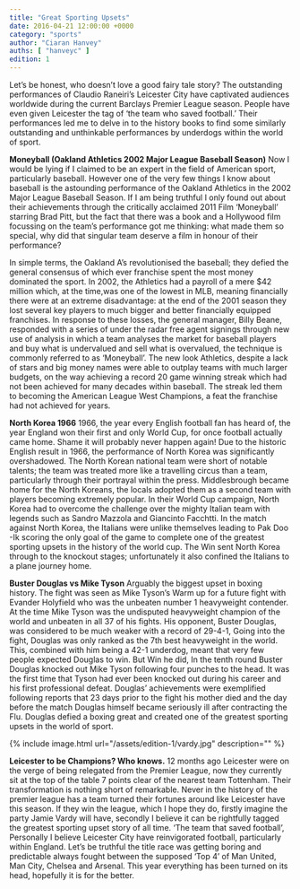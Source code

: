 ```yaml
---
title: "Great Sporting Upsets"
date: 2016-04-21 12:00:00 +0000
category: "sports"
author: "Ciaran Hanvey"
auths: [ "hanveyc" ]
edition: 1
---
```

Let’s be honest, who doesn’t love a good fairy tale story? The outstanding performances of Claudio Raneiri’s Leicester City have captivated audiences worldwide during the current Barclays Premier League season. People have even given Leicester the tag of ‘the team who saved football.’ Their performances led me to delve in to the history books to find some similarly outstanding and unthinkable performances by underdogs within the world of sport.

**Moneyball (Oakland Athletics 2002 Major League Baseball Season)** Now I would be lying if I claimed to be an expert in the field of American sport, particularly baseball. However one of the very few things I know about baseball is the astounding performance of the Oakland Athletics in the 2002 Major League Baseball Season. If I am being truthful I only found out about their achievements through the critically acclaimed 2011 Film ‘Moneyball’ starring Brad Pitt, but the fact that there was a book and a Hollywood film focussing on the team’s performance got me thinking: what made them so special, why did that singular team deserve a film in honour of their performance?

In simple terms, the Oakland A’s revolutionised the baseball; they defied the general consensus of which ever franchise spent the most money dominated the sport. In 2002, the Athletics had a payroll of a mere $42 million which, at the time,was one of the lowest in MLB, meaning financially there were at an extreme disadvantage: at the end of the 2001 season they lost several key players to much bigger and better financially equipped franchises. In response to these losses, the general manager, Billy Beane, responded with a series of under the radar free agent signings through new use of analysis in which a team analyses the market for baseball players and buy what is undervalued and sell what is overvalued, the technique is commonly referred to as ‘Moneyball’. The new look Athletics, despite a lack of stars and big money names were able to outplay teams with much larger budgets, on the way achieving a record 20 game winning streak which had not been achieved for many decades within baseball. The streak led them to becoming the American League West Champions, a feat the franchise had not achieved for years.

**North Korea 1966** 1966, the year every English football fan has heard of, the year England won their first and only World Cup, for once football actually came home. Shame it will probably never happen again! Due to the historic English result in 1966, the performance of North Korea was significantly overshadowed. The North Korean national team were short of notable talents; the team was treated more like a travelling circus than a team, particularly through their portrayal within the press. Middlesbrough became home for the North Koreans, the locals adopted them as a second team with players becoming extremely popular. In their World Cup campaign, North Korea had to overcome the challenge over the mighty Italian team with legends such as Sandro Mazzola and Giancinto Facchtti. In the match against North Korea, the Italians were unlike themselves leading to Pak Doo -Ik scoring the only goal of the game to complete one of the greatest sporting upsets in the history of the world cup. The Win sent North Korea through to the knockout stages; unfortunately it also confined the Italians to a plane journey home.

**Buster Douglas vs Mike Tyson** Arguably the biggest upset in boxing history. The fight was seen as Mike Tyson’s Warm up for a future fight with Evander Holyfield who was the unbeaten number 1 heavyweight contender. At the time Mike Tyson was the undisputed heavyweight champion of the world and unbeaten in all 37 of his fights. His opponent, Buster Douglas, was considered to be much weaker with a record of 29-4-1, Going into the fight, Douglas was only ranked as the 7th best heavyweight in the world. This, combined with him being a 42-1 underdog, meant that very few people expected Douglas to win. But Win he did, In the tenth round Buster Douglas knocked out Mike Tyson following four punches to the head. It was the first time that Tyson had ever been knocked out during his career and his first professional defeat. Douglas’ achievements were exemplified following reports that 23 days prior to the fight his mother died and the day before the match Douglas himself became seriously ill after contracting the Flu. Douglas defied a boxing great and created one of the greatest sporting upsets in the world of sport.

{% include image.html url="/assets/edition-1/vardy.jpg" description="" %}

**Leicester to be Champions? Who knows.** 12 months ago Leicester were on the verge of being relegated from the Premier League, now they currently sit at the top of the table 7 points clear of the nearest team Tottenham. Their transformation is nothing short of remarkable. Never in the history of the premier league has a team turned their fortunes around like Leicester have this season. If they win the league, which I hope they do, firstly imagine the party Jamie Vardy will have, secondly I believe it can be rightfully tagged the greatest sporting upset story of all time. ‘The team that saved football’, Personally I believe Leicester City have reinvigorated  football, particularly within England. Let’s be truthful the title race was getting boring and predictable always fought between the supposed ‘Top 4’ of Man United, Man City, Chelsea and Arsenal. This year everything has been turned on its head, hopefully it is for the better.
